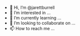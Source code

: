 - 👋 Hi, I’m @jarettburrell
- 👀 I’m interested in ...
- 🌱 I’m currently learning ...
- 💞️ I’m looking to collaborate on ...
- 📫 How to reach me ...

<!---
jarettburrell/jarettburrell is a ✨ special ✨ repository because its `README.md` (this file) appears on your GitHub profile.
You can click the Preview link to take a look at your changes.
--->
